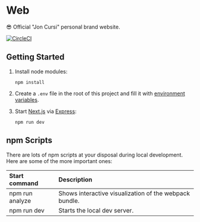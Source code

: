 # Web

😎 Official "Jon Cursi" personal brand website.

[![CircleCI](https://circleci.com/gh/joncursi/web.svg?style=shield)](https://circleci.com/gh/joncursi/web)

## Getting Started

1. Install node modules:

    ```shell
    npm install
    ```

2. Create a `.env` file in the root of this project and fill it with
[environment variables](https://github.com/joncursi/web/blob/master/.env.example).

3. Start [Next.js](https://nextjs.org/) via [Express](https://expressjs.com/):

    ```shell
    npm run dev
    ```

## npm Scripts

There are lots of npm scripts at your disposal during local development.
Here are some of the more important ones:

| Start command          | Description                                            |
|:---------------------- |:------------------------------------------------------ |
| npm run analyze        | Shows interactive visualization of the webpack bundle. |
| npm run dev            | Starts the local dev server.                           |
